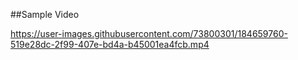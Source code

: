 ##Sample Video

https://user-images.githubusercontent.com/73800301/184659760-519e28dc-2f99-407e-bd4a-b45001ea4fcb.mp4

